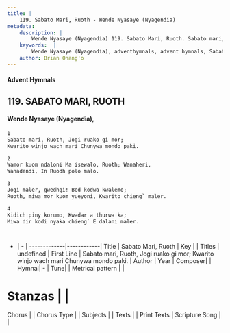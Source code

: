 ```yaml
---
title: |
    119. Sabato Mari, Ruoth - Wende Nyasaye (Nyagendia)
metadata:
    description: |
        Wende Nyasaye (Nyagendia) 119. Sabato Mari, Ruoth. Sabato mari, Ruoth, Jogi ruako gi mor; Kwarito winjo wach mari Chunywa mondo paki.  
    keywords:  |
        Wende Nyasaye (Nyagendia), adventhymnals, advent hymnals, Sabato Mari, Ruoth, Sabato mari, Ruoth, Jogi ruako gi mor; Kwarito winjo wach mari Chunywa mondo paki.. 
    author: Brian Onang'o
---
```


#### Advent Hymnals
## 119. SABATO MARI, RUOTH
####  Wende Nyasaye (Nyagendia),

```txt
1
Sabato mari, Ruoth, Jogi ruako gi mor;
Kwarito winjo wach mari Chunywa mondo paki.

2
Wamor kuom ndaloni Ma isewalo, Ruoth; Wanaheri,
Wanadendi, In Ruodh polo malo.

3
Jogi maler, gwedhgi! Bed kodwa kwalemo;
Ruoth, miwa mor kuom yueyoni, Kwarito chieng` maler.

4
Kidich piny korumo, Kwadar a thurwa ka;
Miwa dir kodi nyaka chieng` E dalani maler.




```

- |   -  |
-------------|------------|
Title | Sabato Mari, Ruoth |
Key |  |
Titles | undefined |
First Line | Sabato mari, Ruoth, Jogi ruako gi mor; Kwarito winjo wach mari Chunywa mondo paki. |
Author | 
Year | 
Composer| |
Hymnal|  - |
Tune|  |
Metrical pattern | |
# Stanzas |  |
Chorus |  |
Chorus Type |  |
Subjects | |
Texts |  |
Print Texts | 
Scripture Song |  |
    
